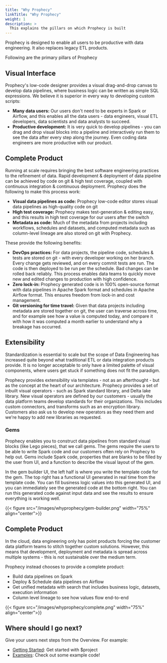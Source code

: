 ```yaml
---
title: "Why Prophecy"
linkTitle: "Why Prophecy"
weight: 1
description: >
  This explains the pillars on which Prophecy is built
---
```



Prophecy is designed to enable all users to be productive with data engineering. It also replaces legacy ETL products.

Following are the primary pillars of Prophecy

## Visual Interface 

Prophecy's low-code designer provides a visual drag-and-drop canvas to develop data pipelines, where business logic can be written as simple SQL expressions. We believe it is superior in every way to developing custom scripts:

* **Many data users:** Our users don't need to be experts in Spark or Airflow, and this enables all the data users - data engineers, visual ETL developers, data scientists and data analysts to succeed.
* **Productive development:** It is very quick to develop pipelines - you can drag and drop visual blocks into a pipeline and interactively run them to see the data after every step along the journey. Even coding data engineers are more productive with our product.

## Complete Product
Running at scale requires bringing the best software engineering practices to the refinement of data. Rapid development & deployment of data pipeline can be achieved by code on git & high test coverage, coupled with continuous integration & continuous deployment. Prophecy does the following to make this process work:

* **Visual data pipelines as code:** Prophecy low-code editor stores visual data pipelines as high-quality code on git
* **High test coverage:** Prophecy makes test-generation & editing easy, and this results in high test coverage for our users after the switch
* **Metadata as code:** Much of the metadata from projects including workflows, schedules and datasets, and computed metadata such as column-level lineage are also stored on git with Prophecy.

These provide the following benefits:

* **DevOps practices:** For data projects, the pipeline code, schedules & tests are stored on git - with every developer working on her branch. Every change gets reviewed, and on every commit tests are run. The code is then deployed to be run per the schedule. Bad changes can be rolled back reliably. This process enables data teams to quickly move new and edited changes to production with high confidence.
* **Zero lock-in:** Prophecy generated code is in 100% open-source format with data pipelines in Apache Spark format and schedules in Apache Airflow format. This ensures freedom from lock-in and cost management.
* **Git versioning for time travel:** Given that data projects including metadata are stored together on git, the user can traverse across time, and for example see how a value is computed today, and compare it with how it was computed a month earlier to understand why a breakage has occurred.


## Extensibility

Standardization is essential to scale but the scope of Data Engineering has increased quite beyond what traditional ETL or data integration products provide. It is no longer acceptable to only have a limited palette of visual components, where users get stuck if something does not fit the paradigm.

Prophecy provides extensibility via templates - not as an afterthought - but as the concept at the heart of our architecture. Prophecy provides a set of inbuilt visual operators - such as Spark standard library, and Delta lake library. New visual operators are defined by our customers - usually the data platform teams develop standards for their organizations. This includes custom connectors, and transforms such as an encryption library. Customers also ask us to develop new operators as they need them and we're happy to add new libraries as requested.

### Gems

Prophecy enables you to construct data pipelines from standard visual blocks (like Lego pieces), that we call gems. The gems require the users to be able to write Spark code and our customers often rely on Prophecy to help out. Gems include Spark code, properties that are blanks to be filled by the user from UI, and a function to describe the visual layout of the gem.

In the gem builder UI, the left half is where you write the template code for the gem. The top right has a functional UI generated in real time from the template code. You can fill business logic values into this generated UI, and you can immediately see the generated code at the bottom right. You can run this generated code against input data and see the results to ensure everything is working well.

{{< figure src="/images/whyprophecy/gem-builder.png" width="75%" align="center">}}

## Complete Product

In the cloud, data engineering only has point products forcing the customer data platform teams to stitch together custom solutions. However, this means that development, deployment and metadata is spread across multiple systems - this is not sustainable over the medium term.

Prophecy instead chooses to provide a complete product:

* Build data pipelines on Spark
* Deploy & Schedule data pipelines on Airflow
* Get unified metadata with search that includes business logic, datasets, execution information
* Column level lineage to see how values flow end-to-end

{{< figure src="/images/whyprophecy/complete.png" width="75%" align="center">}}

## Where should I go next?

Give your users next steps from the Overview. For example:

* [Getting Started](/docs/getting-started/): Get started with $project
* [Examples](/docs/examples/): Check out some example code!

